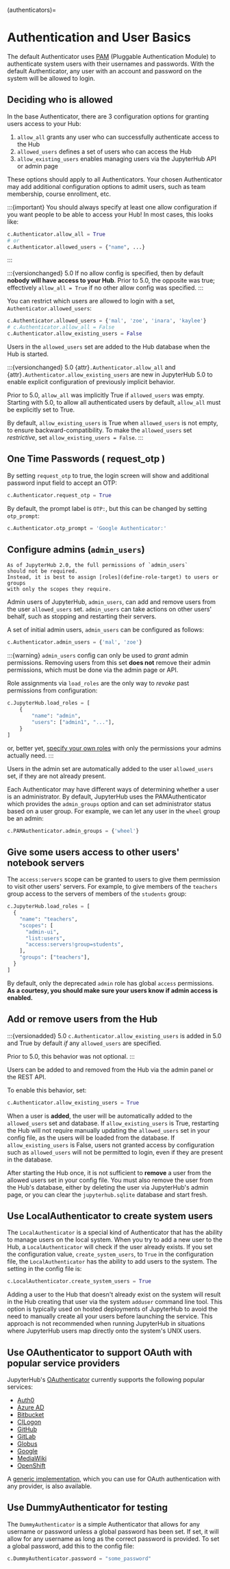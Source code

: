 (authenticators)=

# Authentication and User Basics

The default Authenticator uses [PAM][] (Pluggable Authentication Module) to authenticate system users with
their usernames and passwords. With the default Authenticator, any user
with an account and password on the system will be allowed to login.

## Deciding who is allowed

In the base Authenticator, there are 3 configuration options for granting users access to your Hub:

1. `allow_all` grants any user who can successfully authenticate access to the Hub
2. `allowed_users` defines a set of users who can access the Hub
3. `allow_existing_users` enables managing users via the JupyterHub API or admin page

These options should apply to all Authenticators.
Your chosen Authenticator may add additional configuration options to admit users, such as team membership, course enrollment, etc.

:::{important}
You should always specify at least one allow configuration if you want people to be able to access your Hub!
In most cases, this looks like:

```python
c.Authenticator.allow_all = True
# or
c.Authenticator.allowed_users = {"name", ...}
```

:::

:::{versionchanged} 5.0
If no allow config is specified, then by default **nobody will have access to your Hub**.
Prior to 5.0, the opposite was true; effectively `allow_all = True` if no other allow config was specified.
:::

You can restrict which users are allowed to login with a set,
`Authenticator.allowed_users`:

```python
c.Authenticator.allowed_users = {'mal', 'zoe', 'inara', 'kaylee'}
# c.Authenticator.allow_all = False
c.Authenticator.allow_existing_users = False
```

Users in the `allowed_users` set are added to the Hub database when the Hub is started.

:::{versionchanged} 5.0
{attr}`.Authenticator.allow_all` and {attr}`.Authenticator.allow_existing_users` are new in JupyterHub 5.0
to enable explicit configuration of previously implicit behavior.

Prior to 5.0, `allow_all` was implicitly True if `allowed_users` was empty.
Starting with 5.0, to allow all authenticated users by default,
`allow_all` must be explicitly set to True.

By default, `allow_existing_users` is True when `allowed_users` is not empty,
to ensure backward-compatibility.
To make the `allowed_users` set _restrictive_,
set `allow_existing_users = False`.
:::

## One Time Passwords ( request_otp )

By setting `request_otp` to true, the login screen will show and additional password input field
to accept an OTP:

```python
c.Authenticator.request_otp = True
```

By default, the prompt label is `OTP:`, but this can be changed by setting `otp_prompt`:

```python
c.Authenticator.otp_prompt = 'Google Authenticator:'
```

## Configure admins (`admin_users`)

```{note}
As of JupyterHub 2.0, the full permissions of `admin_users`
should not be required.
Instead, it is best to assign [roles](define-role-target) to users or groups
with only the scopes they require.
```

Admin users of JupyterHub, `admin_users`, can add and remove users from
the user `allowed_users` set. `admin_users` can take actions on other users'
behalf, such as stopping and restarting their servers.

A set of initial admin users, `admin_users` can be configured as follows:

```python
c.Authenticator.admin_users = {'mal', 'zoe'}
```

:::{warning}
`admin_users` config can only be used to _grant_ admin permissions.
Removing users from this set **does not** remove their admin permissions,
which must be done via the admin page or API.

Role assignments via `load_roles` are the only way to _revoke_ past permissions from configuration:

```python
c.JupyterHub.load_roles = [
    {
        "name": "admin",
        "users": ["admin1", "..."],
    }
]
```

or, better yet, [specify your own roles](define-role-target) with only the permissions your admins actually need.
:::

Users in the admin set are automatically added to the user `allowed_users` set,
if they are not already present.

Each Authenticator may have different ways of determining whether a user is an
administrator. By default, JupyterHub uses the PAMAuthenticator which provides the
`admin_groups` option and can set administrator status based on a user
group. For example, we can let any user in the `wheel` group be an admin:

```python
c.PAMAuthenticator.admin_groups = {'wheel'}
```

## Give some users access to other users' notebook servers

The `access:servers` scope can be granted to users to give them permission to visit other users' servers.
For example, to give members of the `teachers` group access to the servers of members of the `students` group:

```python
c.JupyterHub.load_roles = [
  {
    "name": "teachers",
    "scopes": [
      "admin-ui",
      "list:users",
      "access:servers!group=students",
    ],
    "groups": ["teachers"],
  }
]
```

By default, only the deprecated `admin` role has global `access` permissions.
**As a courtesy, you should make sure your users know if admin access is enabled.**

## Add or remove users from the Hub

:::{versionadded} 5.0
`c.Authenticator.allow_existing_users` is added in 5.0 and True by default _if_ any `allowed_users` are specified.

Prior to 5.0, this behavior was not optional.
:::

Users can be added to and removed from the Hub via the admin
panel or the REST API.

To enable this behavior, set:

```python
c.Authenticator.allow_existing_users = True
```

When a user is **added**, the user will be
automatically added to the `allowed_users` set and database.
If `allow_existing_users` is True, restarting the Hub will not require manually updating the `allowed_users` set in your config file,
as the users will be loaded from the database.
If `allow_existing_users` is False, users not granted access by configuration such as `allowed_users` will not be permitted to login,
even if they are present in the database.

After starting the Hub once, it is not sufficient to **remove** a user
from the allowed users set in your config file. You must also remove the user
from the Hub's database, either by deleting the user via JupyterHub's
admin page, or you can clear the `jupyterhub.sqlite` database and start
fresh.

## Use LocalAuthenticator to create system users

The `LocalAuthenticator` is a special kind of Authenticator that has
the ability to manage users on the local system. When you try to add a
new user to the Hub, a `LocalAuthenticator` will check if the user
already exists. If you set the configuration value, `create_system_users`,
to `True` in the configuration file, the `LocalAuthenticator` has
the ability to add users to the system. The setting in the config
file is:

```python
c.LocalAuthenticator.create_system_users = True
```

Adding a user to the Hub that doesn't already exist on the system will
result in the Hub creating that user via the system `adduser` command
line tool. This option is typically used on hosted deployments of
JupyterHub to avoid the need to manually create all your users before
launching the service. This approach is not recommended when running
JupyterHub in situations where JupyterHub users map directly onto the
system's UNIX users.

## Use OAuthenticator to support OAuth with popular service providers

JupyterHub's [OAuthenticator][] currently supports the following
popular services:

- [Auth0](https://oauthenticator.readthedocs.io/en/latest/reference/api/gen/oauthenticator.auth0.html)
- [Azure AD](https://oauthenticator.readthedocs.io/en/latest/reference/api/gen/oauthenticator.azuread.html)
- [Bitbucket](https://oauthenticator.readthedocs.io/en/latest/reference/api/gen/oauthenticator.bitbucket.html)
- [CILogon](https://oauthenticator.readthedocs.io/en/latest/reference/api/gen/oauthenticator.cilogon.html)
- [GitHub](https://oauthenticator.readthedocs.io/en/latest/reference/api/gen/oauthenticator.github.html)
- [GitLab](https://oauthenticator.readthedocs.io/en/latest/reference/api/gen/oauthenticator.gitlab.html)
- [Globus](https://oauthenticator.readthedocs.io/en/latest/reference/api/gen/oauthenticator.globus.html)
- [Google](https://oauthenticator.readthedocs.io/en/latest/reference/api/gen/oauthenticator.google.html)
- [MediaWiki](https://oauthenticator.readthedocs.io/en/latest/reference/api/gen/oauthenticator.mediawiki.html)
- [OpenShift](https://oauthenticator.readthedocs.io/en/latest/reference/api/gen/oauthenticator.openshift.html)

A [generic implementation](https://oauthenticator.readthedocs.io/en/latest/reference/api/gen/oauthenticator.generic.html), which you can use for OAuth authentication
with any provider, is also available.

## Use DummyAuthenticator for testing

The `DummyAuthenticator` is a simple Authenticator that
allows for any username or password unless a global password has been set. If
set, it will allow for any username as long as the correct password is provided.
To set a global password, add this to the config file:

```python
c.DummyAuthenticator.password = "some_password"
```

[pam]: https://en.wikipedia.org/wiki/Pluggable_authentication_module
[oauthenticator]: https://github.com/jupyterhub/oauthenticator
